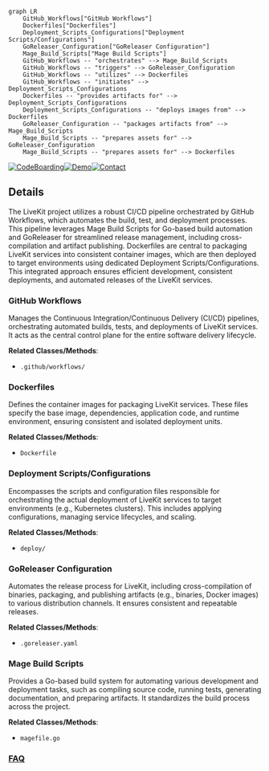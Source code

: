 ```mermaid
graph LR
    GitHub_Workflows["GitHub Workflows"]
    Dockerfiles["Dockerfiles"]
    Deployment_Scripts_Configurations["Deployment Scripts/Configurations"]
    GoReleaser_Configuration["GoReleaser Configuration"]
    Mage_Build_Scripts["Mage Build Scripts"]
    GitHub_Workflows -- "orchestrates" --> Mage_Build_Scripts
    GitHub_Workflows -- "triggers" --> GoReleaser_Configuration
    GitHub_Workflows -- "utilizes" --> Dockerfiles
    GitHub_Workflows -- "initiates" --> Deployment_Scripts_Configurations
    Dockerfiles -- "provides artifacts for" --> Deployment_Scripts_Configurations
    Deployment_Scripts_Configurations -- "deploys images from" --> Dockerfiles
    GoReleaser_Configuration -- "packages artifacts from" --> Mage_Build_Scripts
    Mage_Build_Scripts -- "prepares assets for" --> GoReleaser_Configuration
    Mage_Build_Scripts -- "prepares assets for" --> Dockerfiles
```

[![CodeBoarding](https://img.shields.io/badge/Generated%20by-CodeBoarding-9cf?style=flat-square)](https://github.com/CodeBoarding/GeneratedOnBoardings)[![Demo](https://img.shields.io/badge/Try%20our-Demo-blue?style=flat-square)](https://www.codeboarding.org/demo)[![Contact](https://img.shields.io/badge/Contact%20us%20-%20contact@codeboarding.org-lightgrey?style=flat-square)](mailto:contact@codeboarding.org)

## Details

The LiveKit project utilizes a robust CI/CD pipeline orchestrated by GitHub Workflows, which automates the build, test, and deployment processes. This pipeline leverages Mage Build Scripts for Go-based build automation and GoReleaser for streamlined release management, including cross-compilation and artifact publishing. Dockerfiles are central to packaging LiveKit services into consistent container images, which are then deployed to target environments using dedicated Deployment Scripts/Configurations. This integrated approach ensures efficient development, consistent deployments, and automated releases of the LiveKit services.

### GitHub Workflows
Manages the Continuous Integration/Continuous Delivery (CI/CD) pipelines, orchestrating automated builds, tests, and deployments of LiveKit services. It acts as the central control plane for the entire software delivery lifecycle.


**Related Classes/Methods**:

- `.github/workflows/`


### Dockerfiles
Defines the container images for packaging LiveKit services. These files specify the base image, dependencies, application code, and runtime environment, ensuring consistent and isolated deployment units.


**Related Classes/Methods**:

- `Dockerfile`


### Deployment Scripts/Configurations
Encompasses the scripts and configuration files responsible for orchestrating the actual deployment of LiveKit services to target environments (e.g., Kubernetes clusters). This includes applying configurations, managing service lifecycles, and scaling.


**Related Classes/Methods**:

- `deploy/`


### GoReleaser Configuration
Automates the release process for LiveKit, including cross-compilation of binaries, packaging, and publishing artifacts (e.g., binaries, Docker images) to various distribution channels. It ensures consistent and repeatable releases.


**Related Classes/Methods**:

- `.goreleaser.yaml`


### Mage Build Scripts
Provides a Go-based build system for automating various development and deployment tasks, such as compiling source code, running tests, generating documentation, and preparing artifacts. It standardizes the build process across the project.


**Related Classes/Methods**:

- `magefile.go`




### [FAQ](https://github.com/CodeBoarding/GeneratedOnBoardings/tree/main?tab=readme-ov-file#faq)